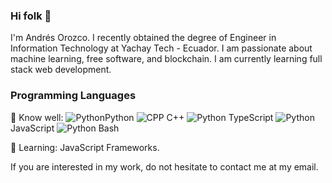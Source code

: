 ### Hi folk 👋
I'm Andrés Orozco. I recently obtained the degree of Engineer in Information Technology at Yachay Tech - Ecuador. I am passionate about machine learning, free software, and blockchain. I am currently learning full stack web development.

### Programming Languages 
💪 Know well:
![Python](https://raw.githubusercontent.com/K4rakara/K4rakara/master/assets/bounce-in-icons/python.svg)Python ![CPP](https://raw.githubusercontent.com/K4rakara/K4rakara/master/assets/bounce-in-icons/cpp.svg) C++ ![Python](https://raw.githubusercontent.com/K4rakara/K4rakara/master/assets/bounce-in-icons/typescript.svg) TypeScript ![Python](https://raw.githubusercontent.com/K4rakara/K4rakara/master/assets/bounce-in-icons/javascript.svg)  JavaScript  ![Python](https://raw.githubusercontent.com/K4rakara/K4rakara/master/assets/bounce-in-icons/bash.svg) Bash

🌱 Learning:
JavaScript Frameworks.

If you are interested in my work, do not hesitate to contact me at my email.

